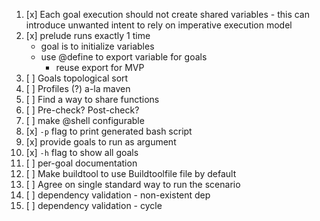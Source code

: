 
1.  [x] Each goal execution should not create shared variables - this can introduce unwanted intent to rely on imperative execution model
2.  [x] prelude runs exactly 1 time
    - goal is to initialize variables
    - use @define to export variable for goals
        - reuse export for MVP
3.  [ ] Goals topological sort
4.  [ ] Profiles (?) a-la maven
5.  [ ] Find a way to share functions
6.  [ ] Pre-check? Post-check?
7.  [ ] make @shell configurable
8.  [x] `-p` flag to print generated bash script 
9.  [x] provide goals to run as argument
10. [x] `-h` flag to show all goals
11. [ ] per-goal documentation
12. [ ] Make buildtool to use Buildtoolfile file by default 
13. [ ] Agree on single standard way to run the scenario
14. [ ] dependency validation - non-existent dep
15. [ ] dependency validation - cycle